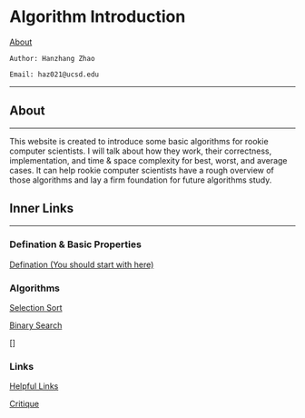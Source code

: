 # Algorithm Introduction
[About](https://excalibur021.github.io/CAT125R/algorithm-introduction#About)

    Author: Hanzhang Zhao

    Email: haz021@ucsd.edu
    
---
## About
---
This website is created to introduce some basic algorithms for rookie computer scientists. I will talk about how they work, their correctness, implementation, and time & space complexity for best, worst, and average cases. It can help rookie computer scientists have a rough overview of those algorithms and lay a firm foundation for future algorithms study.

## Inner Links

---
### Defination & Basic Properties
[Defination (You should start with here)](https://excalibur021.github.io/CAT125R/Defination)

### Algorithms
[Selection Sort](https://excalibur021.github.io/CAT125R/Selection-Sort)

[Binary Search](https://excalibur021.github.io/CAT125R/Binary-Search)

[]

### Links
[Helpful Links](https://excalibur021.github.io/CAT125R/link)

[Critique](https://excalibur021.github.io/CAT125R/Critique)